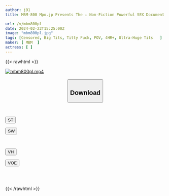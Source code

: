 ```yaml
---
author: j91
title: MBM-800 Mpo.jp Presents The ☆ Non-Fiction Powerful SEX Document God Episode Best Best Big Tits Shaking Power SEX Edition 12 People 4 Hours 9

url: /v/mbm800pl
date: 2024-02-22T15:25:00Z
image: "mbm800pl.jpg"
tags: [Censored, Big Tits, Titty Fuck, POV, 4HR+, Ultra-Huge Tits	]
maker: [ MBM  ]
actress: [ ]
---
```



{{< rawhtml >}}

<div class="video" data-videoid="O4ZXmMaQYRUWgg">
    <a href="javascript:;">
        <img src="/v/mbm800pl/mbm800pl.jpg" width="WIDTH" height="HEIGHT" alt="mbm800pl.mp4" loading="lazy">
    </a>
</div>

<script type="text/javascript" src="https://j91.asia/asset/on-demand-st.js"></script>

<br>
  <link rel="stylesheet" href="https://j91.asia/asset/bs5.css">
  
  <center>
  <button class="btn btn-primary" type="button" data-bs-toggle="collapse" data-bs-target=".multi-collapse" aria-expanded="false" aria-controls="multiCollapseExample1 multiCollapseExample2"><h2>Download</h2></button></center>
</p>
<div class="row">
  <div class="col">
    <div class="collapse multi-collapse" id="multiCollapseExample1">
      <div class="card card-body">
	      	      <br>
<div class="buttons">  
<p><a href="https://streamtape.to/v/O4ZXmMaQYRUWgg" target="_blank"><button class="btn-hover color-3"><i class="fa fa-download"></i> ST</button></a></p>
<p><a href="https://cdnwish.com/lpnxsjuj4119" target="_blank"><button class="btn-hover color-2"><i class="fa fa-download"></i> SW</button></a></p></div>
    </div>
  </div>
</div>
  <div class="col">
    <div class="collapse multi-collapse" id="multiCollapseExample2">
      <div class="card card-body">
	      <br>
<div class="buttons">
<p><a href="https://vidhidepro.com/f/p8q5t3n15hvf"><button class="btn-hover color-9"><i class="fa fa-download"></i> VH</button></a></p>
<p><a href="https://voe.sx/ffq4hmcpgasb"><button class="btn-hover color-8"><i class="fa fa-download"></i> VOE</button></a></p></div>
<br><br>
      </div>
    </div>
  </div>
</div>

{{< /rawhtml >}}